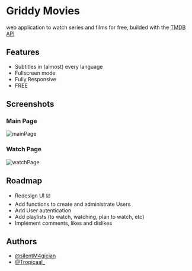 
# Griddy Movies

web application to watch series and films for free, builded with the [TMDB API](https://developer.themoviedb.org/docs/getting-started)

## Features

- Subtitles in (almost) every language
- Fullscreen mode
- Fully Responsive
- FREE

## Screenshots
### Main Page
![mainPage](https://github.com/user-attachments/assets/866bb990-a786-4403-ae76-2ddefed7f3f7)

### Watch Page
![watchPage](https://github.com/user-attachments/assets/4e54bd90-65d0-4d69-9250-609acb3523ee)



## Roadmap

- Redesign UI ☑️
- Add functions to create and administrate Users
- Add User autentication
- Add playlists (to watch, watching, plan to watch, etc)
- Implement comments, likes and dislikes

## Authors

- [@silentM4gician](https://github.com/silentm4gician)
- [@Tropicaal_](https://github.com/Luks-code)


